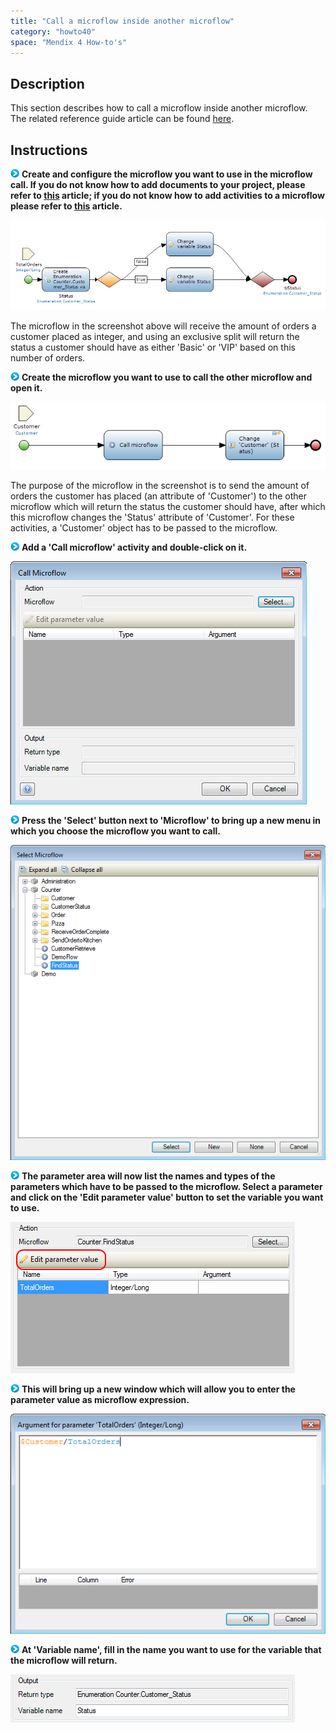 ```yaml
---
title: "Call a microflow inside another microflow"
category: "howto40"
space: "Mendix 4 How-to's"
---
```

## Description

This section describes how to call a microflow inside another microflow. The related reference guide article can be found [here](/NRG/Microflow+Call).

## Instructions

![](attachments/819203/917932.png) **Create and configure the microflow you want to use in the microflow call. If you do not know how to add documents to your project, please refer to [this](add-documents-to-a-module) article; if you do not know how to add activities to a microflow please refer to [this](add-an-activity-to-a-microflow) article.**

![](attachments/2621593/2752906.png)

The microflow in the screenshot above will receive the amount of orders a customer placed as integer, and using an exclusive split will return the status a customer should have as either 'Basic' or 'VIP' based on this number of orders.

![](attachments/819203/917932.png) **Create the microflow you want to use to call the other microflow and open it.**

![](attachments/2621593/2752905.png)

The purpose of the microflow in the screenshot is to send the amount of orders the customer has placed (an attribute of 'Customer') to the other microflow which will return the status the customer should have, after which this microflow changes the 'Status' attribute of 'Customer'. For these activities, a 'Customer' object has to be passed to the microflow.

![](attachments/819203/917932.png) **Add a 'Call microflow' activity and double-click on it.**

![](attachments/2621593/2752908.png)

![](attachments/819203/917932.png) **Press the 'Select' button next to 'Microflow' to bring up a new menu in which you choose the microflow you want to call.**

![](attachments/2621593/2752903.png)

![](attachments/819203/917932.png) **The parameter area will now list the names and types of the parameters which have to be passed to the microflow. Select a parameter and click on the 'Edit parameter value' button to set the variable you want to use.**

![](attachments/2621593/2752904.png)

![](attachments/819203/917932.png) **This will bring up a new window which will allow you to enter the parameter value as microflow expression.**

![](attachments/2621593/2752907.png)

![](attachments/819203/917932.png) **At 'Variable name', fill in the name you want to use for the variable that the microflow will return.**

![](attachments/2621593/2752910.png)

